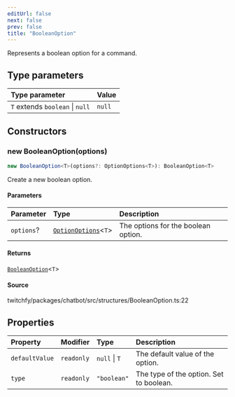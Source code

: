 ```yaml
---
editUrl: false
next: false
prev: false
title: "BooleanOption"
---
```


Represents a boolean option for a command.

## Type parameters

| Type parameter | Value |
| :------ | :------ |
| `T` extends `boolean` \| `null` | `null` |

## Constructors

### new BooleanOption(options)

```ts
new BooleanOption<T>(options?: OptionOptions<T>): BooleanOption<T>
```

Create a new boolean option.

#### Parameters

| Parameter | Type | Description |
| :------ | :------ | :------ |
| `options`? | [`OptionOptions`](/api/chatbot/interfaces/optionoptions/)\<`T`\> | The options for the boolean option. |

#### Returns

[`BooleanOption`](/api/chatbot/classes/booleanoption/)\<`T`\>

#### Source

twitchfy/packages/chatbot/src/structures/BooleanOption.ts:22

## Properties

| Property | Modifier | Type | Description |
| :------ | :------ | :------ | :------ |
| `defaultValue` | `readonly` | `null` \| `T` | The default value of the option. |
| `type` | `readonly` | `"boolean"` | The type of the option. Set to boolean. |
